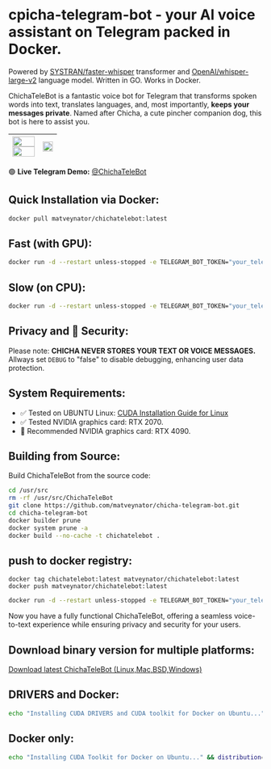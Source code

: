 
# срicha-telegram-bot - your AI voice assistant on Telegram packed in Docker.

Powered by [SYSTRAN/faster-whisper](https://github.com/SYSTRAN/faster-whisper) transformer and [OpenAI/whisper-large-v2](https://huggingface.co/openai/whisper-large-v2) language model. Written in GO. Works in Docker.

ChichaTeleBot is a fantastic voice bot for Telegram that transforms spoken words into text, translates languages, and, most importantly, **keeps your messages private**. Named after Chicha, a cute pincher companion dog, this bot is here to assist you.


| <img src="https://github.com/matveynator/chicha-telegram-bot/blob/main/apollo11.png?raw=true" width="100%">  <img src="https://github.com/matveynator/chicha-telegram-bot/blob/main/chanelVoiceMemo.png?raw=true" width="100%"> | <img src="https://github.com/matveynator/chicha-telegram-bot/blob/main/tom-yam.png?raw=true" width="100%" > |
| --- | --- |




🟢 **Live Telegram Demo:** [@ChichaTeleBot](https://t.me/voicehotkeybot)

## Quick Installation via Docker:

```bash
docker pull matveynator/chichatelebot:latest
```

## Fast (with GPU):
```bash
docker run -d --restart unless-stopped -e TELEGRAM_BOT_TOKEN="your_telegram_bot_token" --gpus all --cap-add=sys_nice --name "chicha" matveynator/chichatelebot:latest
```

## Slow (on CPU):
```bash
docker run -d --restart unless-stopped -e TELEGRAM_BOT_TOKEN="your_telegram_bot_token" --cap-add=sys_nice --name "chicha" matveynator/chichatelebot:latest
```

## Privacy and 🔐 Security:
Please note: **CHICHA NEVER STORES YOUR TEXT OR VOICE MESSAGES.**
Allways set `DEBUG` to "false" to disable debugging, enhancing user data protection.

## System Requirements:
- ✅ Tested on UBUNTU Linux: [CUDA Installation Guide for Linux](https://docs.nvidia.com/cuda/cuda-installation-guide-linux/index.html)
- ✅ Tested NVIDIA graphics card: RTX 2070.
- 🚀 Recommended NVIDIA graphics card: RTX 4090.

## Building from Source:
Build ChichaTeleBot from the source code:

```bash
cd /usr/src
rm -rf /usr/src/ChichaTeleBot
git clone https://github.com/matveynator/chicha-telegram-bot.git
cd chicha-telegram-bot
docker builder prune
docker system prune -a
docker build --no-cache -t chichatelebot .
```
## push to docker registry:
```
docker tag chichatelebot:latest matveynator/chichatelebot:latest 
docker push matveynator/chichatelebot:latest
```

```bash
docker run -d --restart unless-stopped -e TELEGRAM_BOT_TOKEN="your_telegram_bot_token" --gpus all --cap-add=sys_nice --name "your_telegram_bot_name" chichatelebot
```
Now you have a fully functional ChichaTeleBot, offering a seamless voice-to-text experience while ensuring privacy and security for your users.

## Download binary version for multiple platforms:

[Download latest ChichaTeleBot (Linux,Mac,BSD,Windows)](http://files.matveynator.ru/ChichaTeleBot/latest)

## DRIVERS and Docker:
```bash
echo "Installing CUDA DRIVERS and CUDA toolkit for Docker on Ubuntu..." && distribution=$(. /etc/os-release; echo $ID$VERSION_ID) && curl -fsSL https://nvidia.github.io/libnvidia-container/gpgkey | gpg --dearmor -o /usr/share/keyrings/nvidia-container-toolkit-keyring.gpg && curl -s -L https://nvidia.github.io/libnvidia-container/$distribution/libnvidia-container.list | sed 's#deb https://#deb [signed-by=/usr/share/keyrings/nvidia-container-toolkit-keyring.gpg] https://#g' | tee /etc/apt/sources.list.d/nvidia-container-toolkit.list && apt-get update && apt-get -y install --reinstall nvidia-utils-555-server libnvidia-compute-555-server nvidia-dkms-555-server && apt-get install -y docker.io nvidia-container-toolkit && systemctl restart docker && echo "CUDA Toolkit installation completed."
```

## Docker only:
```bash
echo "Installing CUDA Toolkit for Docker on Ubuntu..." && distribution=$(. /etc/os-release; echo $ID$VERSION_ID) && curl -fsSL https://nvidia.github.io/libnvidia-container/gpgkey | gpg --dearmor -o /usr/share/keyrings/nvidia-container-toolkit-keyring.gpg && curl -s -L https://nvidia.github.io/libnvidia-container/$distribution/libnvidia-container.list | sed 's#deb https://#deb [signed-by=/usr/share/keyrings/nvidia-container-toolkit-keyring.gpg] https://#g' | tee /etc/apt/sources.list.d/nvidia-container-toolkit.list && apt-get update && apt-get install -y docker.io nvidia-container-toolkit && systemctl restart docker && echo "CUDA Toolkit installation completed."
```
